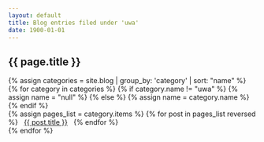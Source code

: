 ```yaml
---
layout: default
title: Blog entries filed under 'uwa'
date: 1900-01-01
---
```


<h2>{{ page.title }}</h2>
<section class="posts">
{% assign categories = site.blog | group_by: 'category' | sort: "name" %}
{% for category in categories %}
 {% if category.name != "uwa" %}
    {% assign name = "null" %}
  {% else %}
    {% assign name = category.name %}
  {% endif %}
<div class="list-group" id="{{ name | slugify }}-div">
{% assign pages_list = category.items %}
{% for post in pages_list reversed %}
<a class="list-group-item list-group-item-action" style="padding: .5rem" data-toggle="tooltip" title="Posted {{ post.date | date: "%-d %B %Y" }}" href="{{ site.baseurl }}{{ post.url }}">{{ post.title }}</a>
{% endfor %}
</div>
{% endfor %}
</section>
